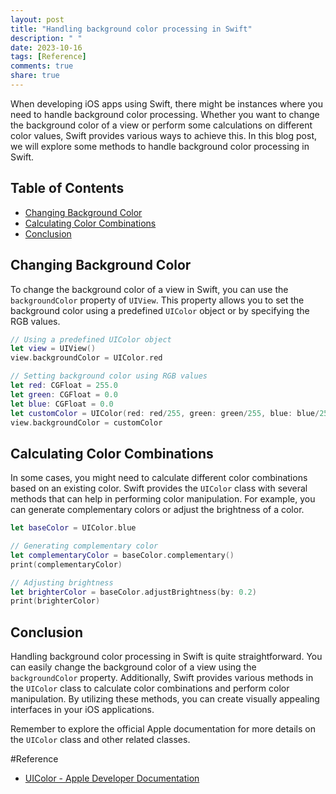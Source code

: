 ```yaml
---
layout: post
title: "Handling background color processing in Swift"
description: " "
date: 2023-10-16
tags: [Reference]
comments: true
share: true
---
```


When developing iOS apps using Swift, there might be instances where you need to handle background color processing. Whether you want to change the background color of a view or perform some calculations on different color values, Swift provides various ways to achieve this. In this blog post, we will explore some methods to handle background color processing in Swift.

## Table of Contents
- [Changing Background Color](#changing-background-color)
- [Calculating Color Combinations](#calculating-color-combinations)
- [Conclusion](#conclusion)

## Changing Background Color

To change the background color of a view in Swift, you can use the `backgroundColor` property of `UIView`. This property allows you to set the background color using a predefined `UIColor` object or by specifying the RGB values.

```swift
// Using a predefined UIColor object
let view = UIView()
view.backgroundColor = UIColor.red

// Setting background color using RGB values
let red: CGFloat = 255.0
let green: CGFloat = 0.0
let blue: CGFloat = 0.0
let customColor = UIColor(red: red/255, green: green/255, blue: blue/255, alpha: 1.0)
view.backgroundColor = customColor
```

## Calculating Color Combinations

In some cases, you might need to calculate different color combinations based on an existing color. Swift provides the `UIColor` class with several methods that can help in performing color manipulation. For example, you can generate complementary colors or adjust the brightness of a color.

```swift
let baseColor = UIColor.blue

// Generating complementary color
let complementaryColor = baseColor.complementary()
print(complementaryColor)

// Adjusting brightness
let brighterColor = baseColor.adjustBrightness(by: 0.2)
print(brighterColor)
```

## Conclusion

Handling background color processing in Swift is quite straightforward. You can easily change the background color of a view using the `backgroundColor` property. Additionally, Swift provides various methods in the `UIColor` class to calculate color combinations and perform color manipulation. By utilizing these methods, you can create visually appealing interfaces in your iOS applications.

Remember to explore the official Apple documentation for more details on the `UIColor` class and other related classes.

#Reference
- [UIColor - Apple Developer Documentation](https://developer.apple.com/documentation/uikit/uicolor)